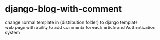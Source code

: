 # django-blog-with-comment
change normal template in (distribution folder) to django template<br/>
web page with ability to add comments for each article and Authentication system 
